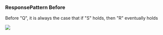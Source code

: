 ### ResponsePattern Before

Before "Q", it is always the case that if "S" holds, then "R" eventually holds

![](/img/patterns/ResponsePattern_Before.svg)
